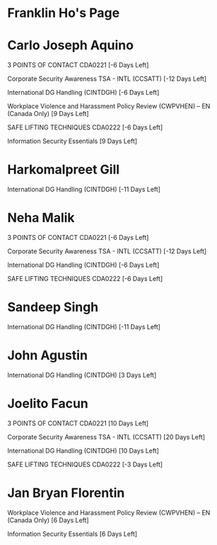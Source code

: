 # Franklin Ho's Page




# Carlo Joseph Aquino


3 POINTS OF CONTACT CDA0221 [-6 Days Left]

Corporate Security Awareness TSA - INTL (CCSATT) [-12 Days Left]

International DG Handling (CINTDGH) [-6 Days Left]

Workplace Violence and Harassment Policy Review (CWPVHEN) – EN (Canada Only) [9 Days Left]

SAFE LIFTING TECHNIQUES CDA0222 [-6 Days Left]

Information Security Essentials [9 Days Left]



# Harkomalpreet Gill


International DG Handling (CINTDGH) [-11 Days Left]



# Neha Malik


3 POINTS OF CONTACT CDA0221 [-6 Days Left]

Corporate Security Awareness TSA - INTL (CCSATT) [-12 Days Left]

International DG Handling (CINTDGH) [-6 Days Left]

SAFE LIFTING TECHNIQUES CDA0222 [-6 Days Left]



# Sandeep Singh


International DG Handling (CINTDGH) [-11 Days Left]



# John Agustin


International DG Handling (CINTDGH) [3 Days Left]



# Joelito Facun


3 POINTS OF CONTACT CDA0221 [10 Days Left]

Corporate Security Awareness TSA - INTL (CCSATT) [20 Days Left]

International DG Handling (CINTDGH) [10 Days Left]

SAFE LIFTING TECHNIQUES CDA0222 [-3 Days Left]



# Jan Bryan Florentin


Workplace Violence and Harassment Policy Review (CWPVHEN) – EN (Canada Only) [6 Days Left]

Information Security Essentials [6 Days Left]



